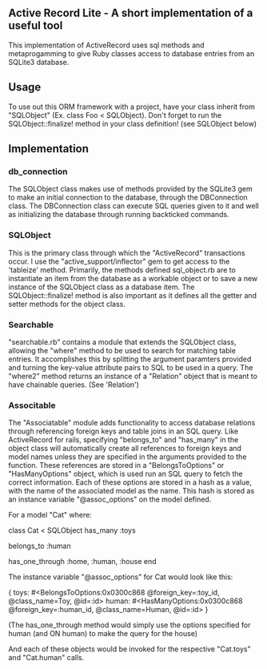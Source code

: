 Active Record Lite - A short implementation of a useful tool
-----
This implementation of ActiveRecord uses sql methods and metaprogamming to give Ruby classes access to database entries from an SQLite3 database.

## Usage
To use out this ORM framework with a project, have your class inherit from "SQLObject" (Ex. class Foo < SQLObject). Don't forget to run the SQLObject::finalize!
method in your class definition! (see SQLObject below)

## Implementation

### db_connection
The SQLObject class makes use of methods provided by the SQLite3 gem to make an initial connection to the database, through the DBConnection class.
The DBConnection class can execute SQL queries given to it and well as initializing the database through running backticked commands.

### SQLObject
This is the primary class through which the "ActiveRecord" transactions occur. I use the "active_support/inflector" gem to get access to the 'tableize' method.
Primarily, the methods defined sql_object.rb are to instantiate an item from the database as a workable object or to save a new instance of the SQLObject class as
a database item. The SQLObject::finalize! method is also important as it defines all the getter and setter methods for the object class.

### Searchable
"searchable.rb" contains a module that extends the SQLObject class, allowing the "where" method to be used to search for matching table entries. It accomplishes this by
splitting the argument paramters provided and turning the key-value attribute pairs to SQL to be used in a query. The "where2" method returns an instance of a "Relation"
object that is meant to have chainable queries. (See 'Relation')

### Associtable
The "Associatable" module adds functionality to access database relations through referencing foreign keys and table joins in an SQL query. Like ActiveRecord for rails,
specifying "belongs_to" and "has_many" in the object class will automatically create all references to foreign keys and model names unless they are specified in the arguments
provided to the function. These references are stored in a "BelongsToOptions" or "HasManyOptions" object, which is used run an SQL query to fetch the correct information.
Each of these options are stored in a hash as a value, with the name of the associated model as the name. This hash is stored as an instance variable "@assoc_options" on 
the model defined.

For a model "Cat" where:

class Cat < SQLObject
  has_many :toys
  
  belongs_to :human
  
  has_one_through :home, :human, :house
end

The instance variable "@assoc_options" for Cat would look like this:

{
toys: #<BelongsToOptions:0x0300c868 @foreign_key=:toy_id, @class_name=Toy, @id=:id>
human: #<HasManyOptions:0x0300c868 @foreign_key=:human_id, @class_name=Human, @id=:id>
}

(The has_one_through method would simply use the options specified for human (and ON human) to make the query for the house)

And each of these objects would be invoked for the respective "Cat.toys" and "Cat.human" calls.

